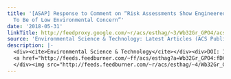 ```yaml
---
title: '[ASAP] Response to Comment on “Risk Assessments Show Engineered Nanomaterials
  To Be of Low Environmental Concern”'
date: '2018-05-31'
linkTitle: http://feedproxy.google.com/~r/acs/esthag/~3/Wb32Gr_GPO4/acs.est.8b02738
source: 'Environmental Science & Technology: Latest Articles (ACS Publications)'
description: |-
  <div><cite>Environmental Science & Technology</cite></div><div>DOI: 10.1021/acs.est.8b02738</div><div class="feedflare">
  <a href="http://feeds.feedburner.com/~ff/acs/esthag?a=Wb32Gr_GPO4:fDKIZt0_Vrk:yIl2AUoC8zA"><img src="http://feeds.feedburner.com/~ff/acs/esthag?d=yIl2AUoC8zA" border="0"></img></a>
  </div><img src="http://feeds.feedburner.com/~r/acs/esthag/~4/Wb32Gr_GPO4" height="1" width="1" alt=""/>
---
```

